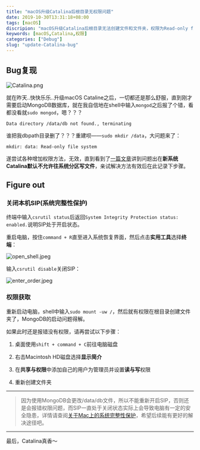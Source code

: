 ```yaml
---
title: "macOS升级Catalina后根目录无权限问题"
date: 2019-10-30T13:31:18+08:00
tags: [macOS]
discripion: "macOS升级Catalina后根目录无法创建文件和文件夹，权限为Read-only file system。"
keywords: [macOS,Catalina,权限]
categories: ["Debug"]
slug: "update-Catalina-bug"
---
```

## Bug复现
![Catalina.png](http://blog.xuezenghui.com/cataline_bug/cataline.png "Catalina")

就在昨天..快快乐乐..升级macOS Cataline之后，一切都还是那么舒服，直到刚才需要启动MongoDB数据库，就在我自信地在shell中输入`mongod`之后报了个错，看都没看就`sudo mongod`，嗯？？？

```
Data directory /data/db not found., terminating
```
谁把我dbpath目录删了？？？重建呗——`sudo mkdir /data`，大问题来了：
```
mkdir: data: Read-only file system
```
遂尝试各种增加权限方法，无效，直到看到了[一篇文章](https://www.v2ex.com/t/605198?p=1)讲到问题出在**新系统Catalina默认不允许往系统分区写文件**，亲试解决方法有效后在此记录下步骤。
## Figure out
### 关闭本机SIP(系统完整性保护)
终端中输入`csrutil status`后返回`System Integrity Protection status: enabled.`说明SIP处于开启状态。


重启电脑，按住`command + R`直至进入系统恢复界面，然后点击**实用工具**选择**终端**：

![open_shell.jpeg](http://blog.xuezenghui.com/cataline_bug/open_shell.jpeg "打开终端")

输入`csrutil disable`关闭SIP：


![enter_order.jpeg](http://blog.xuezenghui.com/cataline_bug/enter_order.jpeg "打开终端")

### 权限获取
重新启动电脑，shell中输入`sudo mount -uw /`，然后就有权限在根目录创建文件夹了，MongoDB的启动问题得解。


如果此时还是报错没有权限，请再尝试以下步骤：
    
1. 桌面使用`shift + command + C`前往电脑磁盘
    
2. 右击Macintosh HD磁盘选择**显示简介**
    
3. 在**共享与权限**中添加自己的用户为管理员并设置**读与写**权限
    
4. 重新创建文件夹

***

> 因为使用MongoDB会更改/data/db文件，所以不能重新开启SIP，否则还是会报错权限问题，而SIP一直处于关闭状态实际上会导致电脑有一定的安全隐患，详情请查阅[关于Mac上的系统完整性保护](https://support.apple.com/zh-cn/HT204899)，希望后续能有更好的解决途径吧。

***

最后，Catalina真香～